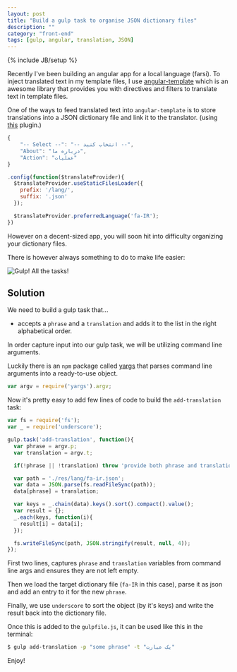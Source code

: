 ```yaml
---
layout: post
title: "Build a gulp task to organise JSON dictionary files"
description: ""
category: "front-end"
tags: [gulp, angular, translation, JSON]
---
```

{% include JB/setup %}

Recently I've been building an angular app for a local language (farsi).
To inject translated text in my template files, I use
[angular-template](https://github.com/angular-translate/angular-translate)
which is an awesome
library that provides you with directives and filters to translate text
in template files.

One of the ways to feed translated text into `angular-template` is to
store translations into a JSON dictionary file and link it to the translator.
(using [this](https://github.com/angular-translate/bower-angular-translate-loader-static-files) plugin.)

```javascript
{
    "-- Select --": "-- انتخاب کنید --",
    "About": "درباره ما",
    "Action": "عملیات"
}
```

```javascript
.config(function($translateProvider){
  $translateProvider.useStaticFilesLoader({
    prefix: '/lang/',
    suffix: '.json'
  });

  $translateProvider.preferredLanguage('fa-IR');
})
```

However on a decent-sized app, you will soon hit into difficulty organizing
your dictionary files.

There is however always something to do to make life easier:

<!--more-->

![Gulp! All the tasks!](http://i.imgur.com/tQCKC5O.jpg)

## Solution

We need to build a gulp task that...

- accepts a `phrase` and a `translation` and adds it to the list
in the right alphabetical order.

In order capture input into our gulp task, we will be utilizing
command line arguments.

Luckily there is an `npm` package called [yargs](https://www.npmjs.com/package/yargs) that parses command line arguments
into a ready-to-use object.

```javascript
var argv = require('yargs').argv;
```

Now it's pretty easy to add few lines of code to build the `add-translation`
task:

```javascript
var fs = require('fs');
var _ = require('underscore');

gulp.task('add-translation', function(){
  var phrase = argv.p;
  var translation = argv.t;

  if(!phrase || !translation) throw 'provide both phrase and translation';

  var path = './res/lang/fa-ir.json';
  var data = JSON.parse(fs.readFileSync(path));
  data[phrase] = translation;

  var keys = _.chain(data).keys().sort().compact().value();
  var result = {};
  _.each(keys, function(i){
    result[i] = data[i];
  });

  fs.writeFileSync(path, JSON.stringify(result, null, 4));
});
```

First two lines, captures `phrase` and `translation` variables from command line args and ensures they are not left empty.

Then we load the target dictionary file (`fa-IR` in this case), parse it as json
and add an entry to it for the new `phrase`.

Finally, we use `underscore` to sort the object (by it's keys) and write the result
back into the dictionary file.

Once this is added to the `gulpfile.js`, it can be used like this in the terminal:

```bash
$ gulp add-translation -p "some phrase" -t "یک عبارت"
```

Enjoy!
